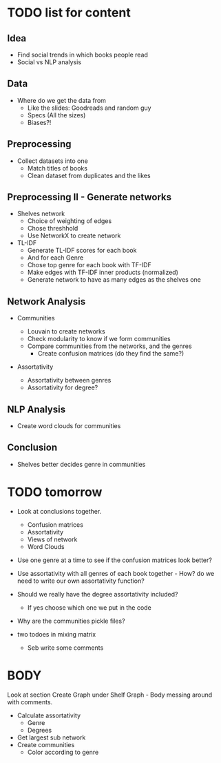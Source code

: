 # TODO list for content 
## Idea 
- Find social trends in which books people read
- Social vs NLP analysis

## Data 
- Where do we get the data from
    - Like the slides: Goodreads and random guy 
    - Specs (All the sizes)
    - Biases?! 

## Preprocessing 
- Collect datasets into one 
    - Match titles of books 
    - Clean dataset from duplicates and the likes 

## Preprocessing II - Generate networks 
- Shelves network 
    - Choice of weighting of edges
    - Chose threshhold 
    - Use NetworkX to create network
- TL-IDF 
    - Generate TL-IDF scores for each book
    - And for each Genre 
    - Chose top genre for each book with TF-IDF 
    - Make edges with TF-IDF inner products (normalized)
    - Generate network to have as many edges as the shelves one 

## Network Analysis 
- Communities 
    - Louvain to create networks
    - Check modularity to know if we form communities
    - Compare communities from the networks, and the genres
        - Create confusion matrices (do they find the same?)

- Assortativity 
    - Assortativity between genres 
    - Assortativity for degree? 

## NLP Analysis 
- Create word clouds for communities 

## Conclusion 
- Shelves better decides genre in communities 















# TODO tomorrow 
- Look at conclusions together. 
    - Confusion matrices 
    - Assortativity 
    - Views of network 
    - Word Clouds 

- Use one genre at a time to see if the confusion matrices look better? 
- Use assortativity with all genres of each book together - How? do we need to write our own assortativity function? 

- Should we really have the degree assortativity included? 
    - If yes choose which one we put in the code 

- Why are the communities pickle files? 

- two todoes in mixing matrix 
    - Seb write some comments 






# BODY
Look at section Create Graph under Shelf Graph - Body messing around with comments. 

- Calculate assortativity
    - Genre
    - Degrees
- Get largest sub network
- Create communities
    - Color according to genre